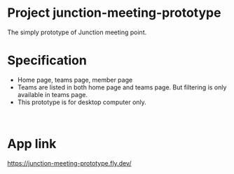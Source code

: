 # Project junction-meeting-prototype

The simply prototype of Junction meeting point.

# Specification

- Home page, teams page, member page
- Teams are listed in both home page and teams page. But filtering is only available in teams page.
- This prototype is for desktop computer only.

<br >

# App link

https://junction-meeting-prototype.fly.dev/
